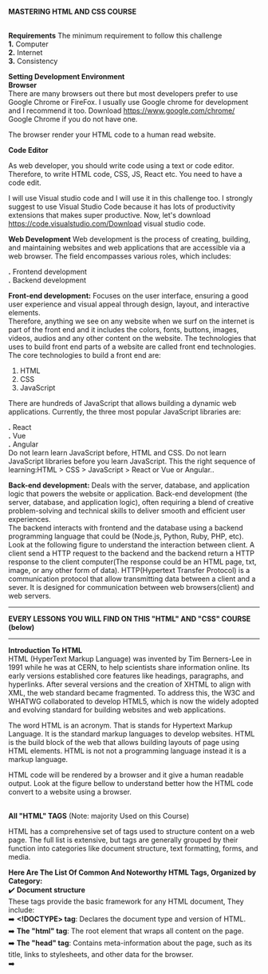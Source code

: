**MASTERING HTML AND CSS COURSE** <br/> <br/>
 

**Requirements**
The minimum requirement to follow this challenge <br/>
**1.** Computer <br/>
**2.** Internet <br/>
**3.** Consistency <br/>



**Setting Development Environment** <br/>
**Browser** <br/>
There are many browsers out there but most developers prefer to use Google Chrome or FireFox. I usually use Google chrome for development and I recommend it too. Download https://www.google.com/chrome/ Google Chrome if you do not have one.

The browser render your HTML code to a human read website.


**Code Editor** <br/>

As web developer, you should write code using a text or code editor. Therefore, to write HTML code, CSS, JS, React etc. You need to have a code edit.

I will use Visual studio code and I will use it in this challenge too. I strongly suggest to use Visual Studio Code because it has lots of productivity extensions that makes super productive. Now, let's download https://code.visualstudio.com/Download visual studio code. <br/>


**Web Development**
Web development is the process of creating, building, and maintaining websites and web applications that are accessible via a web browser. The field encompasses various roles, which includes: <br/>

**.** Frontend development <br/>
**.** Backend development <br/>

**Front-end development:**  Focuses on the user interface, ensuring a good user experience and visual appeal through design, layout, and interactive elements. <br/>
Therefore, anything we see on any website when we surf on the internet is part of the front end and it includes the colors, fonts, buttons, images, videos, audios and any other content on the website. The technologies that uses to build front end parts of a website are called front end technologies. The core technologies to build a front end are:
1. HTML <br/>
2. CSS <br/>
3. JavaScript <br/>

There are hundreds of JavaScript that allows building a dynamic web applications. Currently, the three most popular JavaScript libraries are:

**.** React <br/>
**.** Vue <br/>
**.** Angular <br/>
Do not learn learn JavaScript before, HTML and CSS. Do not learn JavaScript libraries before you learn JavaScript. This the right sequence of learning:HTML > CSS > JavaScript > React or Vue or Angular..

**Back-end development:**  Deals with the server, database, and application logic that powers the website or application. Back-end development (the server, database, and application logic), often requiring a blend of creative problem-solving and technical skills to deliver smooth and efficient user experiences. <br/>
The backend interacts with frontend and the database using a backend programming language that could be (Node.js, Python, Ruby, PHP, etc). Look at the following figure to understand the interaction between client. A client send a HTTP request to the backend and the backend return a HTTP response to the client computer(The response could be an HTML page, txt, image, or any other form of data). HTTP(Hypertext Transfer Protocol) is a communication protocol that allow transmitting data between a client and a sever. It is designed for communication between web browsers(client) and web servers.  <br/>

------------------------------------------------------------------------------------------------------------------------------------------------------------------------------
**EVERY LESSONS YOU WILL FIND ON THIS "HTML" AND "CSS" COURSE (below)** <br/>

------------------------------------------------------------------------------------------------------------------------------------------------------------------------------
**Introduction To HTML** <br/>
HTML (HyperText Markup Language) was invented by Tim Berners-Lee in 1991 while he was at CERN, to help scientists share information online. Its early versions established core features like headings, paragraphs, and hyperlinks. After several versions and the creation of XHTML to align with XML, the web standard became fragmented. To address this, the W3C and WHATWG collaborated to develop HTML5, which is now the widely adopted and evolving standard for building websites and web applications. <br/>

The word HTML is an acronym. That is stands for Hypertext Markup Language. It is the standard markup languages to develop websites. HTML is the build block of the web that allows building layouts of page using HTML elements. HTML is not not a programming language instead it is a markup language.

HTML code will be rendered by a browser and it give a human readable output. Look at the figure bellow to understand better how the HTML code convert to a website using a browser.  <br/> <br/>



**All "HTML" TAGS** (Note: majority Used on this Course) <br/>

HTML has a comprehensive set of tags used to structure content on a web page. The full list is extensive, but tags are generally grouped by their function into categories like document structure, text formatting, forms, and media. <br/>

**Here Are The List Of Common And Noteworthy HTML Tags, Organized by Category:** <br/>
✔️  **Document structure** <br/> 
These tags provide the basic framework for any HTML document, They include: <br/>
➡️ **<!DOCTYPE> tag**: Declares the document type and version of HTML. <br/>
➡️ **The "html" tag**:  The root element that wraps all content on the page. <br/>
➡️ **The "head" tag**: Contains meta-information about the page, such as its title, links to stylesheets, and other data for the browser. <br/>
➡️ **<title> tag**: Sets the title that appears in the browser tab. <br/>
➡️ **The "body" tag**: Contains all the visible content of the web page. <br/>

✔️  **Semantic And Sectioning Elements** <br/>
These tags give meaning to the structure of the content and aid accessibility and search engines. <br/>
➡️ **The "header" tag**: Defines introductory content or a set of navigational links for a document or a section. <br/>
➡️ **The "nav" tag**: Specifies a section of navigation links. <br/>
➡️ **The "main" tag**: Contains the primary, dominant content of the document. <br/>
➡️ **The "article" tag**:  Defines an independent, self-contained piece of content. <br/>
➡️ **The "section" tag**: Represents a generic section of a document. <br/>
➡️ **The "aside" tag**: Contains content that is tangentially related to the main content, like a sidebar. <br/>
➡️ **The "footer" tag**: Defines a footer for a document or section.<br/>
➡️ **The "div" tag**: A block-level container for grouping other elements. <br/>
➡️ **The "span" tag**: An inline container for grouping content. <br/>

✔️  **Text content and formatting** <br/>
These are used for paragraphs, headings, and various text styles. <br/>
➡️ **The "h1" to "h6" tag**: Headings, with "h1" being the most important and "h6" the least. <br/>
➡️ **The "p" tag**: Defines a paragraph of text. <br/>
➡️ **The "strong" tag**: Indicates strongly important text (renders as bold). <br/>
➡️ **The "b" tag**: Defines bold text without extra importance. <br/>
➡️ **The "em" tag**: Defines emphasized text (renders as italic). <br/>
➡️ **The "i" tag**: Defines text with an alternate voice or mood (renders as italic). <br/>
➡️ **The "mark" tag**: Highlights text for reference. <br/>
➡️ **The "del" tag**: Represents deleted text. <br/>
➡️ **The "ins" tag**: Represents inserted text. <br/>
➡️ **The "sub" tag**: Defines subscripted text. <br/>
➡️ **The "sup" tag**: Defines superscripted text. <br/>
➡️ **The "br" tag**: Inserts a single line break. <br/>
➡️ **The "hr" tag**: Defines a thematic break, typically as a horizontal line. <br/>

✔️  **Links and lists** <br/>
Tags for creating hyperlinks and various types of lists <br/>
➡️ **The "a" and "ul" tag**: for links. <br/>
➡️ **The "ol" and "li" tag**:  for unordered and ordered list items. <br/>
➡️ **The "dt", "dd" and "dl" tag**: for Description lists. <br/>

✔️  **Images and multimedia** <br/>
➡️ **The "img" tag**: To embed images and multimedia. <br/>
➡️ **The "audio" tag**: for sound content. <br/>
➡️ **The "figure" and "figcaption" tag**: for video. <br/>
➡️ **The "source" tag**: to specify multiple media resources for audio or video elements. <br/>

✔️  **Tables** <br/>
➡️ **The "table", "tr", "th", "td" tag**: structure data in rows and columns. <br/>
➡️ **The "thead", "tbody", "tfoot" tag**: group header, body, and footer content within a table. <br/>

✔️  **Forms and input** <br/>
Interactive controls for user input are created using tags such as 
➡️ **The "form", "input" tag**: for various input types. <br/>
➡️ **The "textarea" tag**: for multi-line text. <br/>
➡️ **The "button" tag**: is used to create clickable buttons on a webpage. <br/>
➡️ **The "select", "option" tag**: Drop-down lists are made with this. <br/>
➡️ **The "label" tag**: defines a label for input elements.. <br/>
➡️ **The "fieldset" tag**: Related form elements can be grouped. <br/>
➡️ **The "legend" tag**: given a caption with this. <br/>  <br/>  <br/>  <br/>



------------------------------------------------------------------------------------------------------------------------------------------------------------------------------
**Introduction To CSS** <br/>
CSS, or Cascading Style Sheets, is a stylesheet language used to describe the presentation of a document written in a markup language, most commonly HTML. It is a cornerstone technology of the World Wide Web, working alongside HTML and JavaScript to create interactive and visually appealing web pages. <br/>  <br/>

**All "CSS" elements** (Note: majority Used on this Course) <br/>

**Here Are The List Of Common And Noteworthy CSS Tree, Organized by Category:** <br/>
➡️ **Selectors**  <br/>
1. Element Selector **""**: Selects all instances of an element, such as p for all paragraphs. The CSS element selector selects all elements with the specified element name.The element selector uses the HTML tag name itself as the selector, like, h2 {color: blue;
  text-align: center;} <br/>
  
2. Class Selector **".class"**: Selects all elements with a specific class attribute, like, .intro { }  <br/>

3. ID Selector **"#id"**: Selects a single element with a unique ID attribute, like, #firstname { } <br/>
  
4. Universal Selector **"*"**: Selects all element  <br/>
   
5. Attribute Selector **"[attribute|="value"]"**: An attribute selector in CSS is a type of selector that targets HTML elements based on the presence or value of a specific attribute, like, [attribute="value"] { /* Styles applied to elements where 'attribute' equals 'value' */ } <br/>

6. Pseudocode-Class Selector ****: A pseudo-class is a selector that selects elements that are in a specific state, for example, they are the first element of their type  <br/>

7. Pseudo-element Selector **"::"**: A CSS pseudo-element selector applies styles to specific, abstract parts of an element that are not directly represented by distinct HTML elements in the document tree, like , selector::pseudo-element-name { }
 <br/>
 
 ➡️ **Box Model**  <br/>
 Components of the CSS Box Model <br/>
 1. Content : The innermost part where the actual data, such as text and images, appears. Its size is set using the width and height properties. <br/>
 
 2. Padding : The transparent space surrounding the content, clearing an area around it. The padding property controls its size. <br/>
 
 3. Border : A line that wraps around the padding and content, which can be styled and sized with the border property. <br/>
 
 4. Margin : The outermost transparent space that creates separation between the box and other elements on the page. The margin property controls its size. <br/> <br/>

  ➡️ **Display Property**  <br/>
Key Values and Their Behavior: <br/>
 1. block:  <br/>
    1i. Elements with display: block always start on a new line.  <br/>
    1ii. They take up the full available width of their parent container. <br/>
    1iii. Examples include "div", "p", "h1" to "h6" tags. <br/>
    1iv. Margins, padding, and height can be applied to all four sides. <br/>
    
 2. inline:  <br/>
    2i. Elements with display: inline do not start on a new line. <br/>
    211. They only take up the width necessary for their content. <br/>
    2iii. Examples include "span", "a", "strong" tag. <br/>
    2iv. Top and bottom margins and height cannot be directly applied; padding can be applied but may overlap with adjacent elements. <br/>
    
 3. inline-block:  <br/>
    3i. This value combines characteristics of both inline and block. <br/>
    3ii. Elements with display: inline-block do not start on a new line (like inline). <br/>
    3iii. They allow the application of top/bottom margins, padding, and height (like block). <br/>
    
 4. none: <br/>
     4i.  Setting display: none completely removes the element from the document flow. <br/>
     4ii. The element becomes invisible, and it does not occupy any space on the page. <br/>
     
 5. flex: <br/>
     5i.  Transforms an element into a flex container, enabling the use of Flexbox properties for powerful and flexible layout management of its children. <br/>
     5ii. Transforms an element into a grid container, enabling the use of CSS Grid properties for two-dimensional, grid-based layout. <br/> <br/>

➡️ **Positioning**  <br/>
There are five main values for the position property: <br/>
1.)  static: This is the default value for all HTML elements. Static-positioned elements are rendered in the normal document flow and are not affected by top, right, bottom, or left properties. <br/>

2.)  relative: An element with position: relative; is positioned relative to its normal position in the document flow. Applying top, right, bottom, or left will shift the element from its original location, but it still occupies its space in the normal flow, meaning other elements will not fill the gap it leaves behind. <br/>

3.)  absolute: An element with position: absolute; is removed from the normal document flow and positioned relative to its nearest non-static positioned ancestor. If no such ancestor exists, it's positioned relative to the initial containing block (usually the <html> element or the viewport). Absolute positioning allows for precise placement using top, right, bottom, and left. <br/>

 4.)  fixed: An element with position: fixed; is also removed from the normal document flow and positioned relative to the viewport. This means it stays in the same position on the screen even when the user scrolls the page. <br/>

 5.)  sticky: An element with position: sticky; behaves like position: relative; within its normal flow until a specified scroll threshold is met. Once that threshold is reached, it then behaves like position: fixed;, sticking to a particular position within the viewport as the user continues to scroll. <br/> <br/>

  ➡️ **FlexBox**   <br/>
 Key 2 Concepts of Flexbox:  <br/>
 1. Flex Container: The parent element that holds the flex items. To enable Flexbox, the display property of this element is set to flex or inline-flex. <br/>
 
 2. Flex Items: The direct children of the flex container. These items will be arranged and aligned according to the Flexbox properties applied to the container and themselves. <br/>
 
**For the "Flex Container properties"**:
1i. flex-direction: Defines the direction of the main axis (e.g., row, row-reverse, column, column-reverse). <br/>

1ii. justify-content: Aligns flex items along the main axis (e.g., flex-start, flex-end, center, space-between, space-around, space-evenly). <br/>

1iii. align-items: Aligns flex items along the cross axis (e.g., flex-start, flex-end, center, baseline, stretch). <br/>

1iv.  flex-wrap: Controls whether flex items wrap onto multiple lines (e.g., nowrap, wrap, wrap-reverse). <br/>

1v. align-content: Aligns multiple lines of flex items along the cross axis when flex-wrap is set to wrap or wrap-reverse (e.g., flex-start, flex-end, center, space-between, space-around, stretch). <br/>

1vi.  flex-flow: A shorthand for flex-direction and flex-wrap. <br/>

1vii. display: flex <br/>

**For the "Flex Items Properties"**:
2i. flex-grow: Defines the ability of a flex item to grow if necessary. <br/>

2ii. flex-shrink: Defines the ability of a flex item to shrink if necessary. <br/>

2iii. flex-basis: Defines the default size of an element before the remaining space is distributed. <br/>

2iv.  flex: A shorthand for flex-grow, flex-shrink, and flex-basis. <br/>

2v. order: Controls the visual order of flex items within the container. <br/>

2vi. align-self: Overrides the align-items property for individual flex items.  <br/> <br/>


➡️ **Grid**  <br/>
Key grid "Container / item Properties":  <br/>

**For the "grid container Properties"**:
1. display: grid  or display: inline-grid: Turns an element into a grid container, making its direct children into grid items. <br/>

2. grid-template-columns: Define the number and size of columns in the grid.  Creates a grid with three equally wide columns that size to their content.  <br/>

3. grid-template-rows: Define the number and size of rows in the grid. Creates a grid with a first row 100px tall and a second row 200px tall.  <br/>

4. grid-auto-columns: specifies the size of an implicitly-created grid column track or pattern of tracks. means it defines the size of columns that are not explicitly defined by grid-template-columns. <br/>

5. grid-auto-rows: specifies the size of an implicitly-created grid row track or pattern of tracks. <br/>

6. gap (or grid-gap): A shorthand for grid-row-gap and grid-column-gap, setting the space between grid rows and columns.  <br/>

7. grid-template-areas: Creates a grid layout based on named areas, which are defined using grid-area on the grid items.  <br/>

8. align-content: This property aligns the grid's rows along the column (block) axis. <br/>

9. align-items: The align-items property sets the align-self property for all of the child grid items.  <br/>

10. grid-auto-flow: The grid-auto-flow CSS property controls how the auto-placement algorithm works, specifying exactly how auto-placed items get flowed into the grid. <br/>

**For the "grid item Properties"**: <br/>
1. grid-column: A shorthand property for grid-column-start and grid-column-end.  <br/>

2. grid-column-start: Specifies the starting grid line for a grid item along the column axis. <br/>

3. grid-column-end: Specifies the ending grid line for a grid item along the column axis. <br/>

4. grid-row: A shorthand property for grid-row-start and grid-row-end.  <br/>

5. grid-row-start: Specifies the starting grid line for a grid item along the row axis. <br/>

6. grid-row-end: Specifies the ending grid line for a grid item along the row axis. <br/>

7. align-self: is used to align individual grid items within their respective grid areas along the block (vertical) axis. It overrides the align-items property set on the grid container for that specific it. <br/>

8. justify-content: The justify-content property is used to align the grid items when they do not use all available space on the main-axis (horizontally).  <br/>

9. grid-area: A shorthand property that defines a grid item's size and location by specifying its grid-row-start, grid-column-start, grid-row-end, and grid-column-end. <br/>

10. justify-self: Aligns the content of a grid item along the row (inline) axis within its grid area. Values include start, end, center, and stretch.  <br/>

11. place-self: A shorthand property for align-self and justify-self.  <br/> <br/>


➡️ **Visual Effects**  <br/>
CSS offers various properties and functions for applying visual effects to elements on a webpage. These effects can enhance the aesthetic appeal and interactivity of a website without requiring external image editing software, they include: <br/>

⚡️**Transitions**:  <br/>
Key CSS "Transition" Properties: <br/>

      i.) transition-property: Specifies which CSS property or properties to transition. all can be used to transition all applicable properties. <br/>
      
      ii.) transition-duration: Sets the length of time the transition takes to complete (e.g., 2s, 500ms). <br/>
      
      iii.) transition-timing-function: Defines the speed curve of the transition, controlling how the animation progresses (e.g., ease, linear, ease-in, ease-out, cubic-bezier()). <br/>
      
      iv.) transition-delay: Specifies a delay before the transition begins after the trigger is activated. <br/>
      
⚡️**Animations**:  <br/>
Key CSS Animation Properties: <br/>

      i.) animation-name: Specifies the name of the @keyframes rule to use. <br/>
      
      ii.) animation-duration: Sets the length of time an animation takes to complete one cycle. <br/>
      
      iii.) animation-timing-function: Defines the speed curve of the animation (e.g., linear, ease, ease-in, ease-out, ease-in-out, cubic-bezier(), steps()). <br/>
      
      iv.) animation-delay: Specifies a delay before the animation starts. <br/>
      
      v.) animation-iteration-count: Determines how many times an animation should play (e.g., 1, infinite). <br/>
      
      vi.) animation-direction: Controls whether the animation should play forwards, backwards, or alternate directions on each cycle. <br/>
      
      vii.) animation-fill-mode: Specifies what styles are applied to the element before and after the animation runs. <br/>
      
      viii.) animation-play-state: Allows pausing or resuming an animation. <br/>
      
⚡️**Css Transforms**:  <br/>
Key CSS "Transforms" Properties: <br/>

     i.) translate(x, y): Moves an element along the X and Y axes. <br/>
     
     ii.) rotate(angle): Rotates an element around its origin. <br/>
     
     iii.) scale(x, y): Resizes an element along the X and Y axes. <br/>
     
     iv.) skew(x-angle, y-angle): Skews an element along the X and Y axes. <br/>
     
     v.) matrix(): Combines all 2D transform functions into a single matrix. <br/>

⚡️**Css Filter Effect**:  <br/>
Key CSS "Filter Effect" Properties: <br/>

     i.) blur(): Applies a Gaussian blur to the element. <br/>
     
     ii.) brightness(): Adjusts the brightness of the element. <br/>
     
     iii.) contrast(): Modifies the contrast of the element. <br/>
     
     iv.) drop-shadow(): Adds a drop shadow effect. <br/>
     
     v.) grayscale(): Converts the element to grayscale. <br/>
     
     vi.) hue-rotate(): Rotates the hue of the element's colors. <br/>
     
     vii.) invert(): Inverts the colors of the element. <br/>
     
     viii.) saturate(): Modifies the color saturation of the element. <br/>
     
     ix.) sepia(): Applies a sepia tone to the element. <br/>
     
     x.)  url(): References an SVG filter for more complex and custom filter effects. <br/>
     
     xi.)  opacity(): Adjusts the transparency of the element (similar to the opacity property). <br/> <br/>


  ➡️ **Responsive Design**  <br/>
    Responsive web design in CSS relies on several key properties and techniques to ensure a website adapts and displays optimally across various devices and screen sizes. <br/>
    Core  Responsive Design Properties: <br/>
    
1. **Media Queries**: <br/>
   1i.) Media queries are a fundamental CSS feature that allows the application of different styles based on device characteristics like screen width, height, orientation, and resolution. <br/>
   
   1ii.) They enable the creation of "breakpoints," which are specific screen sizes where the layout or styling changes to better suit the device. <br/>
   
   Example: <br/>
    @media (max-width: 768px) { <br/>
       /* Styles for screens up to 768px wide */ <br/>
       .container { <br/>
         flex-direction: column; <br/>
       }  <br/>
     }  <br/>

2. **Viewport Meta Tag**: <br/>
   2i.) The meta name="viewport" tag in HTML is crucial for instructing browsers on mobile devices how to render the page, ensuring it's not scaled down to fit the entire desktop version. <br/>
   
3. **Flexible Images and Media**: <br/>
   3i.) Images and other media should also scale responsively to prevent overflow and maintain a visually appealing layout. <br/>
   
   3ii.) Setting max-width: 100%; and height: auto; on images ensures they don't exceed their container's width and maintain their aspect ratio. <br/>
   
   3iii.) The picture element and srcset attribute in HTML, combined with CSS, allow for serving different image sizes based on the device's capabilities. <br/>
   
   Example: <br/>
     img {  <br/>
          max-width: 100%; <br/>
          height: auto;  <br/>
      } <br/>
      
4. **Container Queries (Emerging)**: <br/>
    4i.) Container queries, a newer addition to CSS, allow styling elements based on the size of their parent container rather than the entire viewport. This enables more granular control over component-level responsiveness. <br/>
    
    Example: <br/>
       @container (min-width: 400px) { <br/>
          .card { <br/>
            font-size: 1.2em; <br/>
          }  <br/>
        }  <br/> <br/>


➡️ **Typography**  <br/>
CSS provides numerous properties to control and customize typography on web pages. These properties can be broadly categorized into font-related properties and text-related properties. <br/>

1. **Font Properties** <br/>
CSS font properties control the appearance of text within HTML elements. These properties can be set individually or combined using the font shorthand property. <br/>

   1i.) font-family: Specifies the typeface to be used (e.g., Arial, Times New Roman, sans-serif). Multiple font families can be listed as fallbacks. <br/>
   
   1ii.) font-size: Sets the size of the font (e.g., 16px, 1.2em, large). <br/>
   
   1iii.)  font-weight: Controls the thickness or boldness of the text (e.g., normal, bold, 400, 700). <br/>
   
   1iv.) font-style: Determines the slant of the text (e.g., normal, italic, oblique). <br/>
   
   1v.) font-variant: Specifies whether text should be displayed in small-caps (e.g., normal, small-caps). <br/>
   
   1vi.) font-stretch: Adjusts the normal width of a font (e.g., normal, condensed, expanded). <br/>
   
   1vii.) font (Shorthand): A shorthand property to set multiple font properties in a single declaration, following a specific order. <br/>
   
2. **Text Properties**:
   CSS provides a comprehensive set of properties for styling and formatting text within web documents. These properties allow for precise control over the visual appearance of characters, words, lines, and blocks of text. <br/>
   
   2i.) color: Sets the color of the text. <br/>
   
   2ii.) text-align: Controls the horizontal alignment of text within its containing element (e.g., left, right, center, justify). <br/>
   
   2iii.)  text-decoration: Adds or removes decorative lines from text (e.g., none, underline, overline, line-through). <br/>
   
   2iv.) text-transform: Controls the capitalization of text (e.g., none, uppercase, lowercase, capitalize). <br/>
   
   2v.) text-indent: Indents the first line of a block of text. <br/>
   
   2vi.) letter-spacing: Adjusts the spacing between individual characters. <br/>
   
   2vii.) word-spacing: Adjusts the spacing between words. <br/>
   
   2viii.) line-height: Sets the height of each line of text, affecting the vertical spacing between lines. <br/>
   
   2ix.) white-space: Controls how whitespace within an element is handled, including text wrapping and line breaks. <br/>
   
   2x.)  text-shadow: Adds a shadow effect to the text. <br/>
   
   2xi.) direction: Specifies the text direction within an element (e.g., ltr for left-to-right, rtl for right-to-left). <br/>
   
   2xii.) vertical-align: Controls the vertical alignment of inline-level elements, including text. <br/>
   
3. **Line Height**: <br/>
The CSS line-height property controls the vertical spacing between lines of text within an element. It defines the height of a line box, which in turn determines the distance between the baselines of consecutive lines of text. <br/>

   3i.) normal: This is the default value. It computes to a "reasonable" value based on the font size of the element, which often varies slightly between browsers. <br/>
   
   3ii.) number (unitless): This value is a unitless number that is multiplied by the element's font-size to determine the line-height. This is generally the recommended approach as it scales proportionally with the font size. For example, line-height: 1.5; would result in a line height 1.5 times the font size. <br/>
   
   3iii.)  length: This specifies a fixed line-height using standard CSS length units like px, em, rem, etc. For example, line-height: 24px; <br/>
   
   3iv.) percentage: This defines the line-height as a percentage of the element's font-size. For example, line-height: 150%; is equivalent to line-height: 1.5; if the font size is the same. <br/>
   
   3v.) initial: Sets the property to its default value. <br/>
   
   3vi.) inherit: Inherits the line-height value from the parent element. <br/>
   
4. **Letter Spacing**: <br/>
The letter-spacing CSS property controls the horizontal spacing between text characters within an element. This property allows for fine-tuning typography to enhance readability or achieve specific visual effects.  <br/>

   4i.) normal: This is the default value, representing the natural spacing determined by the font. <br/>
   
   4ii.) iinherit: The element inherits the letter-spacing value from its parent element. <br/>
   
   4iii.)  <length>: This defines an additional space to be added between characters. Positive values increase spacing, while negative values decrease it, bringing characters closer together. Common units include: px (pixels), em (ems), rem (root ems),   <br/>
   
   4iv.) unset: The element's letter-spacing is set to its inherited value if it has one; otherwise, it's set to its initial value. <br/>
   
   4v.) initial: Sets the property to its default value. <br/>
   
5. **Text Shadow**: <br/>
The text-shadow property in CSS applies shadows to text, enhancing its visual appearance and potentially improving readability.

  5i.) Horizontal Offset (h-shadow): This value specifies the horizontal position of the shadow relative to the text. <br/>
  
  5ii.) Vertical Offset (v-shadow): This value specifies the vertical position of the shadow relative to the text. <br/>
  
  5iii.)  Blur Radius (blur-radius): This optional value determines the extent of the shadow's blur effect.   <br/>
  
  5iv.) Color (color): This optional value sets the color of the shadow. <br/> <br/>


  ➡️ **Colors And Backgrounds**  <br/>
  CSS offers comprehensive control over the colors of elements and their backgrounds. <br/>

1. **Colors (Foreground Color)**:  <br/>
   1i.) Color Names: Predefined keywords like red, blue, green, black, white, etc.  <br/>
   
   1ii.) Hexadecimal Codes: A six-digit hexadecimal number representing RGB values (e.g., #FF0000 for red). Shorthand hex codes can be used for repeating pairs (e.g., #F00 for red). <br/>
   
   1iii.) RGB Values: rgb(red, green, blue) where each value ranges from 0 to 255. <br/>
   
   1iv.) RGBA Values: rgba(red, green, blue, alpha) adds an alpha channel (transparency) to RGB, with alpha ranging from 0 (fully transparent) to 1 (fully opaque). <br/>
   
   1v.) HSL Values: hsl(hue, saturation, lightness) represents colors using hue (0-360 degrees), saturation (0-100%), and lightness (0-100%). <br/>
   
   1vi.) HSLA Values: hsla(hue, saturation, lightness, alpha) adds an alpha channel to HSL. <br/>

2. **Backgrounds**: <br/>
    2i.) background-color: Sets the solid background color of an element. It accepts the same color value types as the color property. <br/>
    
    2ii.) background-image: Specifies an image to be used as the background. <br/>
    
    2iii.) background-image: Specifies an image to be used as the background. <br/>
    
    2iv.) background-repeat: Controls how a background image is repeated. Values include repeat, repeat-x, repeat-y, no-repeat. <br/>
    
    2v.) background-position: Sets the initial position of a background image. Can use keywords (e.g., center, top left), percentages, or lengths. <br/>
    
    2vi.) background-size: Adjusts the size of the background image. Values like cover, contain, percentages, or specific lengths. <br/>
    
    2vii.) background-attachment: Determines whether the background image scrolls with the page (scroll) or stays fixed in the viewport (fixed). <br/>
    
    2viii.) background (Shorthand): A shorthand property to set multiple background properties in one declaration. The order of values matters for some properties. <br/>
